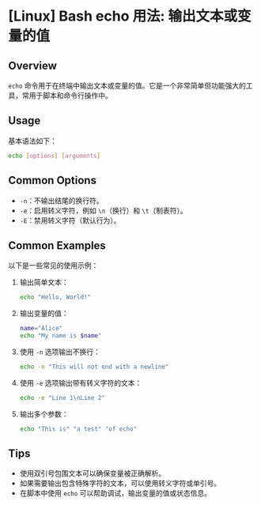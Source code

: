 # [Linux] Bash echo 用法: 输出文本或变量的值

## Overview
`echo` 命令用于在终端中输出文本或变量的值。它是一个非常简单但功能强大的工具，常用于脚本和命令行操作中。

## Usage
基本语法如下：
```bash
echo [options] [arguments]
```

## Common Options
- `-n`：不输出结尾的换行符。
- `-e`：启用转义字符，例如 `\n`（换行）和 `\t`（制表符）。
- `-E`：禁用转义字符（默认行为）。

## Common Examples
以下是一些常见的使用示例：

1. 输出简单文本：
   ```bash
   echo "Hello, World!"
   ```

2. 输出变量的值：
   ```bash
   name="Alice"
   echo "My name is $name"
   ```

3. 使用 `-n` 选项输出不换行：
   ```bash
   echo -n "This will not end with a newline"
   ```

4. 使用 `-e` 选项输出带有转义字符的文本：
   ```bash
   echo -e "Line 1\nLine 2"
   ```

5. 输出多个参数：
   ```bash
   echo "This is" "a test" "of echo"
   ```

## Tips
- 使用双引号包围文本可以确保变量被正确解析。
- 如果需要输出包含特殊字符的文本，可以使用转义字符或单引号。
- 在脚本中使用 `echo` 可以帮助调试，输出变量的值或状态信息。